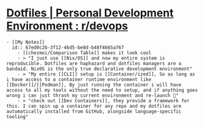 # [Dotfiles | Personal Development Environment : r/devops](https://www.reddit.com/r/devops/comments/1aixfei/dotfiles_personal_development_environment/)
	- [[My Notes]]
	  id:: 67ed0c2b-3f12-46d5-be8d-b48f4665a767
		- [[chezmoi/Comparison Table]] makes it look cool
		- > "I just use [[Nix/OS]] and now my entire system is reproducible. Dotfiles are haphazard and dotfiles managers are a bandaid. NixOS is the only true declarative development environment"
		- > "My entire [[CLI]] setup is [[Container/ized]], So as long as i have access to a container runtime environment like [[Docker]]/[[Podman]], By just running the container i will have access to all my tools without the need to setup, and if anything goes wrong i can just thrash my current environment and re-launch 🤯"
		- > "check out [[Dev Containers]], they provide a framework for this. I can spin up a container for any repo and my dotfiles are automatically installed from GitHub, alongside language-specific tooling"